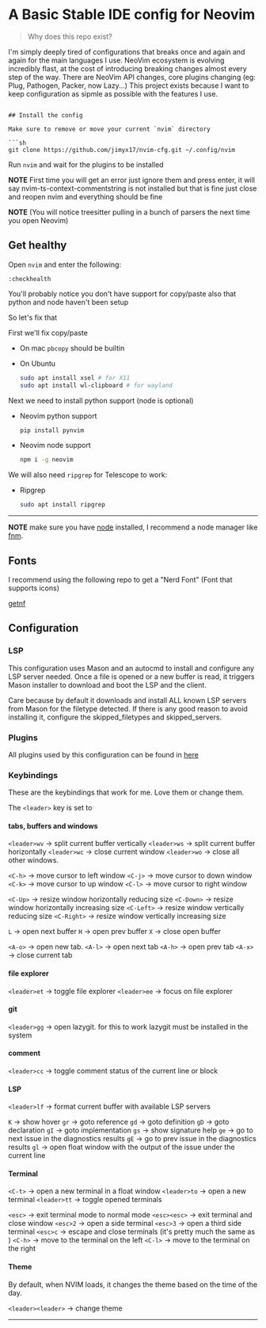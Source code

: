 # A Basic Stable IDE config for Neovim

> Why does this repo exist?

I'm simply deeply tired of configurations that breaks once and again and again for the main languages I use. 
NeoVim ecosystem is evolving incredibly flast, at the cost of introducing breaking changes almost every step of the way. 
There are NeoVim API changes, core plugins changing (eg: Plug, Pathogen, Packer, now Lazy...)
This project exists because I want to keep configuration as sipmle as possible with the features I use.

```

## Install the config

Make sure to remove or move your current `nvim` directory

```sh
git clone https://github.com/jimyx17/nvim-cfg.git ~/.config/nvim
```

Run `nvim` and wait for the plugins to be installed

**NOTE** First time you will get an error just ignore them and press enter, it will say nvim-ts-context-commentstring is not installed but that is fine just close and reopen nvim and everything should be fine  

**NOTE** (You will notice treesitter pulling in a bunch of parsers the next time you open Neovim)

## Get healthy

Open `nvim` and enter the following:

```
:checkhealth
```

You'll probably notice you don't have support for copy/paste also that python and node haven't been setup

So let's fix that

First we'll fix copy/paste

- On mac `pbcopy` should be builtin

- On Ubuntu

  ```sh
  sudo apt install xsel # for X11
  sudo apt install wl-clipboard # for wayland
  ```

Next we need to install python support (node is optional)

- Neovim python support

  ```sh
  pip install pynvim
  ```

- Neovim node support

  ```sh
  npm i -g neovim
  ```

We will also need `ripgrep` for Telescope to work:

- Ripgrep

  ```sh
  sudo apt install ripgrep
  ```

---

**NOTE** make sure you have [node](https://nodejs.org/en/) installed, I recommend a node manager like [fnm](https://github.com/Schniz/fnm).

## Fonts

I recommend using the following repo to get a "Nerd Font" (Font that supports icons)

[getnf](https://github.com/ronniedroid/getnf)

## Configuration

### LSP

This configuration uses Mason and an autocmd to install and configure any LSP server needed.
Once a file is opened or a new buffer is read, it triggers Mason installer to download and boot
the LSP and the client.

Care because by default it downloads and install ALL known LSP servers from Mason for the filetype detected.
If there is any good reason to avoid installing it, configure the skipped_filetypes and skipped_servers.

### Plugins

All plugins used by this configuration can be found in [here](https://github.com/jimyx17/nvim-cfg/blob/master/lua/user/plugins.lua)

### Keybindings

These are the keybindings that work for me. Love them or change them.

The `<leader>` key is set to ` `

#### tabs, buffers and windows

`<leader>wv` -> split current buffer vertically
`<leader>ws` -> split current buffer horizontally
`<leader>wc` -> close current window
`<leader>wo` -> close all other windows.

`<C-h>` -> move cursor to left window
`<C-j>` -> move cursor to down window
`<C-k>` -> move cursor to up window
`<C-l>` -> move cursor to right window

`<C-Up>`    -> resize window horizontally reducing size
`<C-Down>`  -> resize window horizontally increasing size
`<C-Left>`  -> resize window vertically reducing size
`<C-Right>` -> resize window vertically increasing size

`L` -> open next buffer
`H` -> open prev buffer
`X` -> close open buffer

`<A-o>` -> open new tab. 
`<A-l>` -> open next tab
`<A-h>` -> open prev tab
`<A-x>` -> close current tab

#### file explorer
`<leader>et` -> toggle file explorer
`<leader>ee` -> focus on file explorer

#### git
`<leader>gg` -> open lazygit. for this to work lazygit must be installed in the system

#### comment
`<leader>cc` -> toggle comment status of the current line or block

#### LSP
`<leader>lf` -> format current buffer with available LSP servers

`K` -> show hover
`gr` -> goto reference
`gd` -> goto definition
`gD` -> goto declaration
`gI` -> goto implementation
`gs` -> show signature help
`ge` -> go to next issue in the diagnostics results
`gE` -> go to prev issue in the diagnostics results
`gl` -> open float window with the output of the issue under the current line

#### Terminal

`<C-t>`       -> open a new terminal in a float window
`<leader>to`  -> open a new terminal
`<leader>tt`  -> toggle opened terminals

`<esc>`       -> exit terminal mode to normal mode
`<esc><esc>`  -> exit terminal and close window
`<esc>2`      -> open a side terminal
`<esc>3`      -> open a third side terminal
`<esc>c`      -> escape and close terminals (it's pretty much the same as <esc><esc>) 
`<C-h>`       -> move to the terminal on the left
`<C-l>`       -> move to the terminal on the right

#### Theme

By default, when NVIM loads, it changes the theme based on the time of the day.

`<leader><leader>` -> change theme

---
